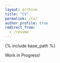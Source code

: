 ```yaml
---
layout: archive
title: "CV"
permalink: /cv/
author_profile: true
redirect_from:
  - /resume
---
```


{% include base_path %}

Work in Progress!
